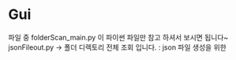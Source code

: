 # Gui

파일 중 folderScan_main.py 이 파이썬 파일만 참고 하셔서 보시면 됩니다~
jsonFileout.py -> 폴더 디렉토리 전체 조회 입니다.  : json 파일 생성을 위한
